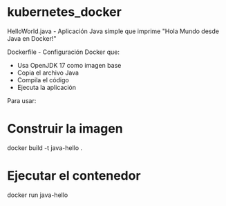 # kubernetes_docker
 HelloWorld.java - Aplicación Java simple que
   imprime "Hola Mundo desde Java en Docker!"

  Dockerfile - Configuración Docker que:
  - Usa OpenJDK 17 como imagen base
  - Copia el archivo Java
  - Compila el código
  - Ejecuta la aplicación

  Para usar:
  # Construir la imagen
  docker build -t java-hello .

  # Ejecutar el contenedor
  docker run java-hello